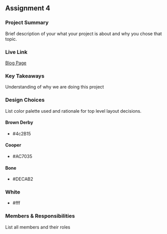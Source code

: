 ## Assignment 4

### Project Summary

Brief description of your what your project is about and why you chose that topic.

### Live Link

[Blog Page](https://{username}.github.io/{reponame}/homework-2)

### Key Takeaways

Understanding of why we are doing this project

### Design Choices

List color palette used and rationale for top level layout decisions.

#### Brown Derby
- #4c2B15
#### Cooper
- #AC7035
#### Bone
- #DECAB2
### White
- #fff




### Members & Responsibilities

List all members and their roles
